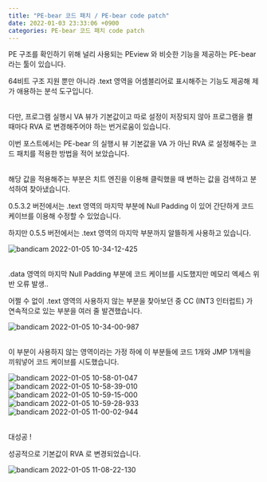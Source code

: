 ```yaml
---
title: "PE-bear 코드 패치 / PE-bear code patch"
date: 2022-01-03 23:33:06 +0900
categories: PE-bear 코드 패치 code patch
---
```

PE 구조를 확인하기 위해 널리 사용되는 PEview 와 비슷한 기능을 제공하는 PE-bear 라는 툴이 있습니다.

64비트 구조 지원 뿐만 아니라 .text 영역을 어셈블리어로 표시해주는 기능도 제공해 제가 애용하는 분석 도구입니다.
<br><br>

다만, 프로그램 실행시 VA 뷰가 기본값이고 따로 설정이 저장되지 않아 프로그램을 켤 때마다 RVA 로 변경해주어야 하는 번거로움이 있습니다.

이번 포스트에서는 PE-bear 의 실행시 뷰 기본값을 VA 가 아닌 RVA 로 설정해주는 코드 패치를 적용한 방법을 적어 보았습니다.
<br><br>

해당 값을 적용해주는 부분은 치트 엔진을 이용해 클릭했을 때 변하는 값을 검색하고 분석하여 찾아냈습니다.

0.5.3.2 버전에서는 .text 영역의 마지막 부분에 Null Padding 이 있어 간단하게 코드 케이브를 이용해 수정할 수 있었습니다.

하지만 0.5.5 버전에서는 .text 영역의 마지막 부분까지 알뜰하게 사용하고 있습니다.

![bandicam 2022-01-05 10-34-12-425](https://user-images.githubusercontent.com/79886133/148147073-58a7e2cd-8586-4c95-9f52-147991f1a4e0.png)
<br><br>

.data 영역의 마지막 Null Padding 부분에 코드 케이브를 시도했지만 메모리 엑세스 위반 오류 발생..

어쩔 수 없이 .text 영역의 사용하지 않는 부분을 찾아보던 중 CC (INT3 인터럽트) 가 연속적으로 있는 부분을 여러 줄 발견했습니다.

![bandicam 2022-01-05 10-34-00-987](https://user-images.githubusercontent.com/79886133/148148358-b2298549-55a5-407c-8a06-d78525561b64.png)
<br><br>

이 부분이 사용하지 않는 영역이라는 가정 하에 이 부분들에 코드 1개와 JMP 1개씩을 끼워넣어 코드 케이브를 시도했습니다.

![bandicam 2022-01-05 10-58-01-047](https://user-images.githubusercontent.com/79886133/148149176-75e408c9-5d06-4a99-a2bc-5e7f83b926bb.png)
![bandicam 2022-01-05 10-58-39-010](https://user-images.githubusercontent.com/79886133/148149184-c3322c77-f73d-4805-a456-7c38e055822c.png)
![bandicam 2022-01-05 10-59-15-000](https://user-images.githubusercontent.com/79886133/148149188-2ac6a714-4ea6-4ef5-9d3e-cc3011a5095c.png)
![bandicam 2022-01-05 10-59-28-933](https://user-images.githubusercontent.com/79886133/148149194-a7ae89b7-d82f-4a0b-8fcd-fc6300494664.png)
![bandicam 2022-01-05 11-00-02-944](https://user-images.githubusercontent.com/79886133/148149199-f2641f9a-0f63-4fcc-939f-4c89b8beb138.png)
<br><br>

대성공 !

성공적으로 기본값이 RVA 로 변경되었습니다.

![bandicam 2022-01-05 11-08-22-130](https://user-images.githubusercontent.com/79886133/148149605-4db83730-040b-4280-a1aa-990363b10b04.png)
